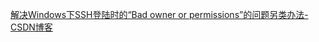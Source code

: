 [解决Windows下SSH登陆时的“Bad owner or permissions”的问题另类办法-CSDN博客](https://blog.csdn.net/weixin_43145361/article/details/108882983)